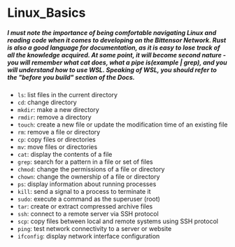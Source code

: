 # Linux_Basics
##### __I must note the importance of being comfortable navigating Linux and reading code when it comes to developing on the Bittensor Network. Rust is also a good language for documentation, as it is easy to lose track of all the knowledge acquired. At some point, it will become second nature - you will remember what cat does, what a pipe is(example | grep), and you will understand how to use WSL. Speaking of WSL, you should refer to the "before you build" section of the Docs.__

- `ls`: list files in the current directory
- `cd`: change directory
- `mkdir`: make a new directory
- `rmdir`: remove a directory
- `touch`: create a new file or update the modification time of an existing file
- `rm`: remove a file or directory
- `cp`: copy files or directories
- `mv`: move files or directories
- `cat`: display the contents of a file
- `grep`: search for a pattern in a file or set of files
- `chmod`: change the permissions of a file or directory
- `chown`: change the ownership of a file or directory
- `ps`: display information about running processes
- `kill`: send a signal to a process to terminate it
- `sudo`: execute a command as the superuser (root)
- `tar`: create or extract compressed archive files
- `ssh`: connect to a remote server via SSH protocol
- `scp`: copy files between local and remote systems using SSH protocol
- `ping`: test network connectivity to a server or website
- `ifconfig`: display network interface configuration
